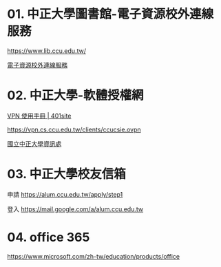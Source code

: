 

# 01. 中正大學圖書館-電子資源校外連線服務

https://www.lib.ccu.edu.tw/


[電子資源校外連線服務](https://sites.google.com/a/lib.ccu.edu.tw/proxy/)

# 02. 中正大學-軟體授權網

[VPN 使用手冊 | 401site](https://www.cs.ccu.edu.tw/~lab401/zh-tw/docs/vpn.html#Windows)

https://vpn.cs.ccu.edu.tw/clients/ccucsie.ovpn

[國立中正大學資訊處](https://it.ccu.edu.tw/auth_software.php)

# 03. 中正大學校友信箱

申請
https://alum.ccu.edu.tw/apply/step1


登入
https://mail.google.com/a/alum.ccu.edu.tw



# 04. office 365

https://www.microsoft.com/zh-tw/education/products/office

